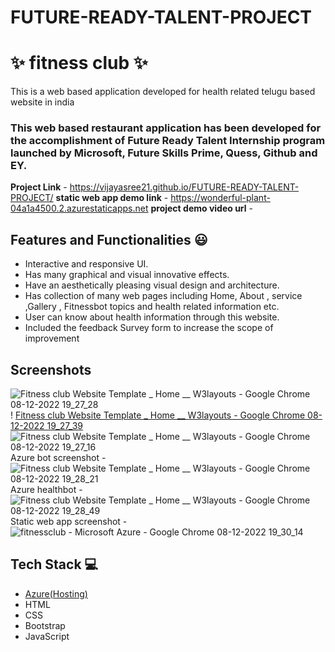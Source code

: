 # FUTURE-READY-TALENT-PROJECT
# ✨ fitness club  ✨

This is a web based application developed for health related telugu based website in india

### This web based restaurant application has been developed for the accomplishment of Future Ready Talent Internship program launched by Microsoft, Future Skills Prime, Quess, Github and EY.


**Project Link** - https://vijayasree21.github.io/FUTURE-READY-TALENT-PROJECT/
**static web app demo link** - https://wonderful-plant-04a1a4500.2.azurestaticapps.net
**project demo video url** - 

## Features and Functionalities 😃

- Interactive and responsive UI.
- Has many graphical and visual innovative effects.
- Have an aesthetically pleasing visual design and architecture.
- Has collection of many web pages including Home, About , service ,Gallery ,  Fitnessbot topics and health related information etc.
- User can know about health information through this website.
- Included the feedback Survey form to increase the scope of improvement 

## Screenshots

 ![Fitness club Website Template _ Home __ W3layouts - Google Chrome 08-12-2022 19_27_28](https://user-images.githubusercontent.com/117972162/206465726-ec55e73c-5cd9-464d-a695-e81e6997c6ce.png)!
 [Fitness club Website Template _ Home __ W3layouts - Google Chrome 08-12-2022 19_27_39](https://user-images.githubusercontent.com/117972162/206465816-b03e8de7-8172-4460-836c-2e82d3e3eb63.png)
![Fitness club Website Template _ Home __ W3layouts - Google Chrome 08-12-2022 19_27_16](https://user-images.githubusercontent.com/117972162/206465693-5ee145db-2438-49e5-bb20-d0f0df0fd824.png)
Azure bot screenshot -
   ![Fitness club Website Template _ Home __ W3layouts - Google Chrome 08-12-2022 19_28_21](https://user-images.githubusercontent.com/117972162/206465949-bb38f12b-825e-409f-97b3-de4c824e6b45.png)
Azure healthbot - 
![Fitness club Website Template _ Home __ W3layouts - Google Chrome 08-12-2022 19_28_49](https://user-images.githubusercontent.com/117972162/206466004-49113c82-545e-4189-afc4-b938026d8fee.png)
Static web app screenshot -
![fitnessclub - Microsoft Azure - Google Chrome 08-12-2022 19_30_14](https://user-images.githubusercontent.com/117972162/206466186-b7a80087-ba93-44c6-adfd-995620d9fc80.png)


## Tech Stack 💻

- [Azure(Hosting)](https://azure.microsoft.com/en-in/features/azure-portal/)
- HTML
- CSS
- Bootstrap
- JavaScript
